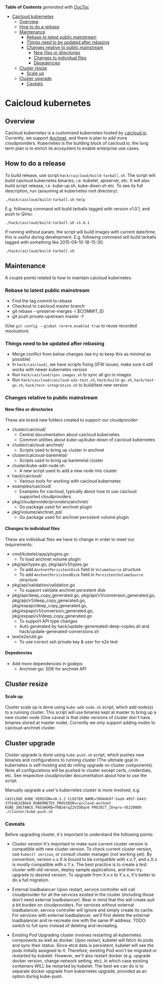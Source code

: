 <!-- START doctoc generated TOC please keep comment here to allow auto update -->
<!-- DON'T EDIT THIS SECTION, INSTEAD RE-RUN doctoc TO UPDATE -->
**Table of Contents**  *generated with [DocToc](https://github.com/thlorenz/doctoc)*

- [Caicloud kubernetes](#caicloud-kubernetes)
  - [Overview](#overview)
  - [How to do a release](#how-to-do-a-release)
  - [Maintenance](#maintenance)
    - [Rebase to latest public mainstream](#rebase-to-latest-public-mainstream)
    - [Things need to be updated after rebasing](#things-need-to-be-updated-after-rebasing)
    - [Changes relative to public mainstream](#changes-relative-to-public-mainstream)
      - [New files or directories](#new-files-or-directories)
      - [Changes to individual files](#changes-to-individual-files)
      - [Depedencies](#depedencies)
  - [Cluster resize](#cluster-resize)
      - [Scale up](#scale-up)
  - [Cluster upgrade](#cluster-upgrade)
    - [Caveats](#caveats)

<!-- END doctoc generated TOC please keep comment here to allow auto update -->

# Caicloud kubernetes

## Overview

Caicloud kubernetes is a customized kubernetes hosted by [caicloud.io](https://caicloud.io). Currently, we support [Anchnet](http://cloud.51idc.com/),
and there is plan to add more cloudproviders. Kubernetes is the building block of caicloud.io, the long term plan is to enrich its ecosystem to enable
enterprise use cases.

## How to do a release

To build release, use script `hack/caicloud/build-tarball.sh`. The script will build caicloud kubernetes binaries, i.e. kubelet, apiserver, etc. It
will also build script release, i.e. kube-up.sh, kube-down.sh etc. To see its full description, run (assuming at kubernetes root directory):
```
./hack/caicloud/build-tarball.sh help
```

E.g. following command will build tarballs tagged with version v1.0.1, and push to Qiniu:
```
./hack/caicloud/build-tarball.sh v1.0.1
```

If running without param, the script will build images with current date/time, this is useful during development. E.g. following command will build
tarballs tagged with something like 2015-09-10-18-15-30.
```
./hack/caicloud/build-tarball.sh
```

## Maintenance

A couple points related to how to maintain caicloud kubernetes.

### Rebase to latest public mainstream

* Find the tag commit to rebase
* Checkout to caicloud master branch
* git rebase --preserve-merges -i $COMMIT_ID
* git push private-upstream master -f

(Use `git config --global rerere.enabled true` to reuse recorded resolustion)

### Things need to be updated after rebasing

* Merge conflict from below changes (we try to keep this as minimal as possible)
* In `hack/caicloud/`, we have scripts fixing GFW issues, make sure it still works with newer kubernetes version
* Run `hack/caicloud/sync-images.sh` to sync all gcr.io images
* Run `hack/caicloud/caicloud-e2e-test.sh`, `hack/build-go.sh`, `hack/test-go.sh`, `hack/test-integration.sh` to build/test new version

### Changes relative to public mainstream

#### New files or directories

These are brand new folders created to support our cloudprovider:
* cluster/caicloud/
  * Central documentation about caicloud kubernetes
  * Common utilities about kube-up/kube-down of caicloud kubernetes
* cluster/caicloud-anchnet/
  * Scripts used to bring up cluster in anchnet
* cluster/caicloud-baremetal/
  * Scripts used to bring up baremetal cluster
* cluster/kube-add-node.sh
  * A new script used to add a new node into cluster
* hack/caicloud/
  * Various tools for working with caicloud kubernetes
* examples/caicloud/
  * Examples for caicloud, typically about how to use caicloud supported cloudproviders
* pkg/cloudprovider/providers/anchnet/
  * Go package used for anchnet plugin
* pkg/volume/anchnet_pd/
  * Go package used for anchnet persistent volume plugin

#### Changes to individual files

These are individual files we have to change in order to meet our requirements:
* cmd/kubelet/app/plugins.go
  * To load anchnet volume plugin
* pkg/api/types.go, pkg/api/v1/types.go
  * To add `AnchnetPersistentDisk` field in `VolumeSource` structure
  * To add `AnchnetPersistendDisk` field in `PersistentVolumeSource` structure
* pkg/api/validation/validation.go
  * To support validate anchnet persistent disk
* pkg/api/deep_copy_generated.go, pkg/api/v1/conversion_generated.go, pkg/api/v1/deep_copy_generated.go, pkg/expapi/deep_copy_generated.go, pkg/expapi/v1/conversion_generated.go, pkg/expapi/v1/deep_copy_generated.go
  * To support API type changes
  * Auto generated by hack/update-genereated-deep-copies.sh and hack/update-generated-conversions.sh
* test/e2e/util.go
  * To use correct ssh private key & user for e2e test

#### Depedencies

* Add more dependencies in godeps:
  * Anchnet-go: SDK for anchnet API

## Cluster resize

#### Scale up

Cluster scale up is done using `kube-add-node.sh` script, which add node(s) to a running cluster. This script will use binaries kept at master to
bring up a new cluster node (One caveat is that older versions of cluster don't have binaries stored at master node). Currently we only support adding
nodes to caicloud-anchnet cluster.

## Cluster upgrade

Cluster upgrade is done using `kube-push.sh` script, which pushes new binaries and configurations to running cluster (The ultimate goal in kubernetes
is self-hosting and do rolling upgrade on cluster components). Note all configurations will be pushed to cluster except certs, credentials, etc. See
respective cloudprovider documentation about how to use the script.

Manually upgrade a user's kubernetes cluster is more involved, e.g.
```
CAICLOUD_KUBE_VERSION=v0.5.2 CLUSTER_NAME=7004de97-5aa9-495f-b443-3755463288e9 KUBERNETES_PROVIDER=caicloud-anchnet KUBE_INSTANCE_PASSWORD=fRBz6rqZ2VZODqv0 PROJECT_ID=pro-VE2200D8 ./cluster/kube-push.sh
```

### Caveats

Before upgrading cluster, it's important to understand the following points:

- Cluster version
  It's important to make sure current cluster version is compatible with new cluster version. To check current cluster version, use `kubectl version`,
  or consult cluster manager (not working yet). By convention, version x.x.X is bound to be compatible with x.x.Y, and x.X.x is mostly compatible with
  x.Y.x. The best practice is to create a test cluster with old version, deploy sample applications, and then try upgrade to desired version. To upgrade
  from X.x.x to Y.x.x, it's better to do a full migration.

- External loadbalancer
  Upon restart, service controller will call cloudprovider for all the services existed in the cluster (including those don't need external loadbalancer).
  Bear in mind that this will create quit a bit burden on cloudproviders. For services without external loadbalancer, service controller will ignore and
  simply create its cache. For services with external loadbalancer, we'll first delete the external loadbalancer and re-recreate one with the same IP
  address. TODO: switch to full sync instead of deleting and recreating.

- Existing Pod
  Upgrading cluster involves restarting all kubernetes components as well as docker. Upon restart, kubelet will fetch its pods and sync their status.
  Since etcd data is persistent, kubelet will see the pods initially assigned to it. Therefore, existing Pod won't be migrated or restarted by kubelet.
  However, we'll also restart docker (e.g. upgrade docker version, change network setting, etc), in which case existing containers WILL be restarted by
  kubelet. The best we can do is to separate docker upgrade from kubernetes upgrade, provided as an option during kube-push.
